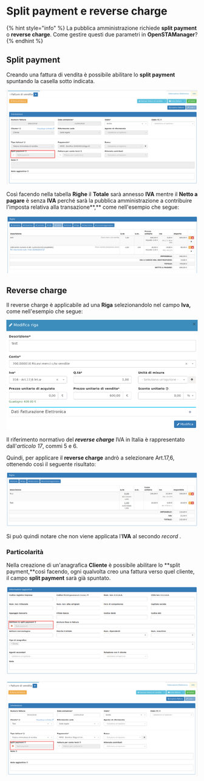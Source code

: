 # Split payment e reverse charge

{% hint style="info" %}
La pubblica amministrazione richiede **split payment** o **reverse charge**. Come gestire questi due parametri in **OpenSTAManager**?
{% endhint %}

## Split payment

Creando una fattura di vendita è possibile abilitare lo **split payment** spuntando la casella sotto indicata.

![](../../.gitbook/assets/SplitPayment.png)

Così facendo nella tabella **Righe** il **Totale** sarà annesso **IVA** mentre il **Netto a pagare** è senza **IVA** perché sarà la pubblica amministrazione a contribuire l'imposta relativa alla transazione\*\*,\*\* come nell'esempio che segue:

![](../../.gitbook/assets/RigheSplitPayment.png)

## Reverse charge

Il reverse charge è applicabile ad una **Riga** selezionandolo nel campo **Iva,** come nell'esempio che segue:

![](../../.gitbook/assets/N6.png)

Il riferimento normativo del _**reverse charge**_ IVA in Italia è rappresentato dall'_articolo 17_, commi 5 e 6.

Quindi, per applicare il **reverse charge** andrò a selezionare Art.17,6, ottenendo così il seguente risultato:

![](../../.gitbook/assets/RigheN6.png)

Si può quindi notare che non viene applicata l'**IVA** al secondo _record_ .

### Particolarità

Nella creazione di un'anagrafica **Cliente** è possibile abilitare lo \*\*split payment,\*\*così facendo, ogni qualvolta creo una fattura verso quel cliente, il campo **split payment** sarà già spuntato.

![Split payment spuntato in Anagrafica](../../.gitbook/assets/SplitPaymentAnagrafica.png)

![Split payment automaticamente spuntato nella fattura di vendita](../../.gitbook/assets/SplitPaymentFlag.png)
